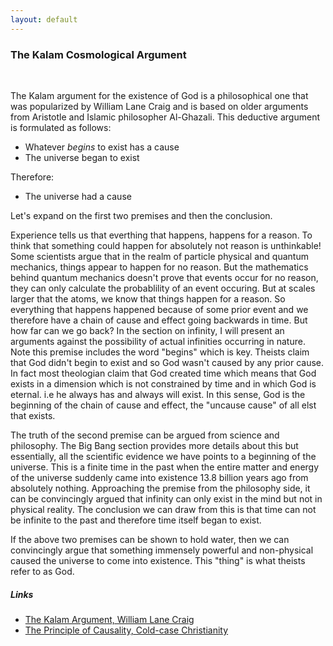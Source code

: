 ```yaml
---
layout: default
---
```


### The Kalam Cosmological Argument
&nbsp;

The Kalam argument for the existence of God is a philosophical one that was popularized by William Lane Craig and is based on older arguments
from Aristotle and Islamic philosopher Al-Ghazali. This deductive argument is formulated as follows:

- Whatever <i>begins</i> to exist has a cause
- The universe began to exist
    
Therefore:
- The universe had a cause

Let's expand on the first two premises and then the conclusion.

Experience tells us that everthing that happens, happens for a reason. To think that something could happen for absolutely not reason is unthinkable!
Some scientists argue that in the realm of particle physical and quantum mechanics, things appear to happen for no reason. But the mathematics behind
quantum mechanics doesn't prove that events occur for no reason, they can only calculate the probablility of an event occuring. But at scales larger
that the atoms, we know that things happen for a reason. So everything that happens happened because of some prior event and we therefore have a chain of
cause and effect going backwards in time. But how far can we go back? In the section on infinity, I will present an arguments against the possibility
of actual infinities occurring in nature. Note this premise includes the word "begins" which is key. Theists claim that God didn't begin to exist and so
God wasn't caused by any prior cause. In fact most theologian claim that God created time which means that God exists in a dimension which is not
constrained by time and in which God is eternal. i.e he always has and always will exist. In this sense, God is the beginning of the chain of cause and
effect, the "uncause cause" of all elst that exists.

The truth of the second premise can be argued from science and philosophy. The Big Bang section provides more details about this but essentially, all the
scientific evidence we have points to a beginning of the universe. This is a finite time in the past when the entire matter and energy of the universe 
suddenly came into existence 13.8 billion years ago from absolutely nothing. Approaching the premise from the philosophy side, it can be convincingly argued
that infinity can only exist in the mind but not in physical reality. The conclusion we can draw from this is that time can not be infinite to the past and
therefore time itself began to exist.

If the above two premises can be shown to hold water, then we can convincingly argue that something immensely powerful and non-physical caused the universe
to come into existence. This "thing" is what theists refer to as God.
&nbsp;

##### Links

- [The Kalam Argument, William Lane Craig](https://www.youtube.com/watch?v=sLH15ZaM2y8)
- [The Principle of Causality, Cold-case Christianity](http://coldcasechristianity.com/2018/how-the-principle-of-causality-points-to-the-existence-of-god/)